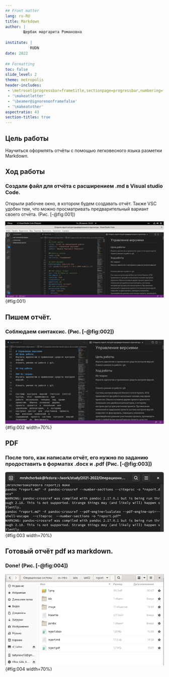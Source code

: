```yaml
---
## Front matter
lang: ru-RU
title: Markdown
author: |
        Щербак маргарита Романовна

institute: |
           RUDN
date: 2022

## Formatting
toc: false
slide_level: 2
theme: metropolis
header-includes: 
 - \metroset{progressbar=frametitle,sectionpage=progressbar,numbering=fraction}
 - '\makeatletter'
 - '\beamer@ignorenonframefalse'
 - '\makeatother'
aspectratio: 43
section-titles: true
---
```


## **Цель работы**
 Научиться оформлять отчёты с помощью легковесного языка разметки Markdown. 

## **Ход работы**
### Создали файл для отчёта с расширением .md в Visual studio Code.  

Открыли рабочее окно, в котором будем создавать отчёт. Также VSC удобен тем, что можно просматривать предварительный вариант своего отчёта. (Рис. [-@fig:001]) 

![Рабочее пространство](image/%D0%A1%D0%BD%D0%B8%D0%BC%D0%BE%D0%BA%20%D1%8D%D0%BA%D1%80%D0%B0%D0%BD%D0%B0%20%D0%BE%D1%82%202022-04-28%2015-23-27.png){#fig:001}  

## Пишем отчёт.
### Cоблюдаем синтаксис. (Рис. [-@fig:002])  

![Пример отчёта в формате .md](image/%D0%A1%D0%BD%D0%B8%D0%BC%D0%BE%D0%BA%20%D1%8D%D0%BA%D1%80%D0%B0%D0%BD%D0%B0%20%D0%BE%D1%82%202022-04-28%2015-24-05.png){#fig:002 width=70%}

## PDF 
### После того, как написали отчёт, его нужно по заданию продоставить в форматах .docx и .pdf  (Рис. [-@fig:003]) 

![Конвертирование в pdf и docx](image/%D0%A1%D0%BD%D0%B8%D0%BC%D0%BE%D0%BA%20%D1%8D%D0%BA%D1%80%D0%B0%D0%BD%D0%B0%20%D0%BE%D1%82%202022-04-28%2016-00-17.png){#fig:003 width=70%}

## Готовый отчёт pdf из markdown. 
### Done! (Рис. [-@fig:004]) 

![Убеждаемся в конвертации](image/%D0%A1%D0%BD%D0%B8%D0%BC%D0%BE%D0%BA%20%D1%8D%D0%BA%D1%80%D0%B0%D0%BD%D0%B0%20%D0%BE%D1%82%202022-04-28%2016-00-57.png){#fig:004 width=70%}
